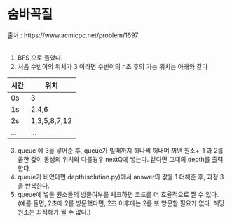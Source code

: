 <h1>숨바꼭질</h1>
출처 : https://www.acmicpc.net/problem/1697 <br><br>

1. BFS 으로 풀었다. <br>
2. 처음 수빈이의 위치가 3 이라면 수빈이의 n초 후의 가능 위치는 아래와 같다 <br>

시간|위치
---|---
0s|3|
1s|2,4,6
2s|1,3,5,8,7,12
...|...

3. queue 에 3을 넣어준 후, queue가 빌때까지 하나씩 꺼내며 꺼낸 원소+-1 과 2를 곱한 값이 동생의 위치와 다를경우 nextQ에 넣는다. 같다면 그때의 depth를 출력한다. <br>
4. queue가 비었다면 depth(solution.py)에서 answer의 값을 1 더해준 후, 과정 3을 반복한다. <br>
5. queue에 넣을 원소들의 방문여부를 체크하면 코드를 더 효율적으로 짤 수 있다. (예를 들면, 2초에 2를 방문했다면, 2초 이후에는 2를 또 방문할 필요가 없다. 해당 원소는 최적해가 될 수 없다.)
